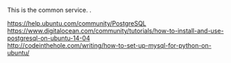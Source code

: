 This is the common service.
.

https://help.ubuntu.com/community/PostgreSQL   
https://www.digitalocean.com/community/tutorials/how-to-install-and-use-postgresql-on-ubuntu-14-04  
http://codeinthehole.com/writing/how-to-set-up-mysql-for-python-on-ubuntu/  
